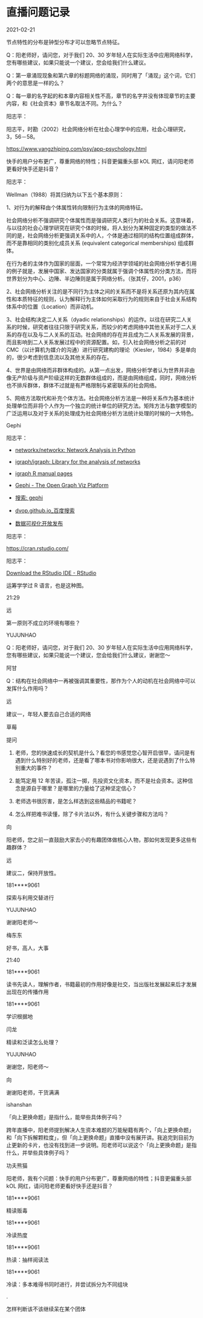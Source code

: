 # 直播问题记录

2021-02-21

节点特性的分布是钟型分布才可以忽略节点特征。

Q：阳老师好，请问您，对于我们 20、30 岁年轻人在实际生活中应用网络科学，您有哪些建议，如果只能说一个建议，您会给我们什么建议。

Q：第一章涌现现象和第六章的标题网络的涌现，同时用了「涌现」这个词，它们两个的意思是一样的么？

Q：每一章的名字起的和本章内容相关性不高，章节的名字并没有体现章节的主要内容，和《社会资本》章节名取法不同。为什么？

阳志平：

阳志平，时勘（2002）社会网络分析在社会心理学中的应用，社会心理研究，3，56－58。

https://www.yangzhiping.com/psy/app-psychology.html

快手的用户分布更广，尊重网络的特性；抖音更偏重头部 kOL 网红，请问阳老师更看好快手还是抖音？

阳志平：

Wellman（1988）将其归纳为以下五个基本原则：

1、对行为的解释由个体属性转向限制行为主体的网络特征。

社会网络分析不强调研究个体属性而是强调研究人类行为的社会关系。这意味着，与以往的社会心理学研究在研究个体的时候，将人划分为某种固定的类型的做法不同的是，社会网络分析更强调关系中的人，个体是通过相同的结构位置组成群体，而不是靠相同的类别化成员关系 (equivalent categorical memberships) 组成群体。

在行为者的主体作为国家的层面，一个常常为经济学领域的社会网络分析学者引用的例子就是，发展中国家、发达国家的分类就属于强调个体属性的分类方法，而将世界划分为中心、边陲、半边陲则是属于网络分析。（张其仔，2001，p36）

2、社会网络分析关注的是不同行为主体之间的关系而不是将关系还原为其内在属性和本质特征的规则，认为解释行为主体如何采取行为的规则来自于社会关系结构体系中的位置（Location）而非动机。

3、社会结构决定二人关系（dyadic relationships）的运作。以往在研究二人关系的时候，研究者往往只限于研究关系，而较少的考虑网络中其他关系对于二人关系的存在以及与二人关系的互动。社会网络的存在并且成为二人关系发展的背景，而且影响到二人关系发展过程中的资源配置。如，引入社会网络分析之前的对 CMC（以计算机为媒介的沟通）进行研究建构的理论（Kiesler，1984）多是单向的，很少考虑到信息流以及其他关系的存在。

4、世界是由网络而非群体构成的。从第一点出发，网络分析学者认为世界并非由像无产阶级与资产阶级这样的无数群体组成的，而是由网络组成，同时，网络分析也不排斥群体，群体不过就是有严格限制与紧密联系的社会网络。

5、网络方法取代和补充个体方法。社会网络分析方法是一种将关系作为基本统计处理单位而非将个人作为一个独立的统计单位的研究方法。矩阵方法与数学模型的广泛运用以及对于关系的处理成为社会网络分析方法统计处理的时候的一大特色。

Gephi

阳志平：

* [networkx/networkx: Network Analysis in Python](https://github.com/networkx/networkx)

* [igraph/igraph: Library for the analysis of networks](https://github.com/igraph/igraph)

* [igraph R manual pages](https://igraph.org/r/doc/aaa-igraph-package.html)

* [Gephi - The Open Graph Viz Platform](https://gephi.org/)

* [搜索: gephi](https://www.douban.com/search?cat=1001&q=gephi)

* [dvop.github.io_百度搜索](https://www.baidu.com/s?ie=utf-8&f=8&rsv_bp=1&rsv_idx=1&tn=baidu&wd=dvop.github.io&fenlei=256&oq=gephi%2520%25E5%2588%2598%25E5%258B%2587%2520github&rsv_pq=c47d528b00157db8&rsv_t=06f8EMfGIJON83%2FOGBqkQmXZRCnUQs74t6Qxesri3Y%2FZdbC3Ec2SaEbs8ps&rqlang=cn&rsv_enter=1&rsv_dl=tb&rsv_btype=t&inputT=395&rsv_sug3=26&rsv_sug2=0&rsv_sug4=395)

* [数据可视化开放发布](http://dvop.github.io/)

阳志平：

https://cran.rstudio.com/



阳志平：

[Download the RStudio IDE - RStudio](https://rstudio.com/products/rstudio/download/#download)

运筹学学过 R 语言，也是这种图。





21:29

远

第一原则不成立的环境有哪些？

YUJUNHAO

Q：阳老师好，请问您，对于我们 20、30 岁年轻人在实际生活中应用网络科学，您有哪些建议，如果只能说一个建议，您会给我们什么建议，谢谢您～

阿甘

Q：结构在社会网络中一再被强调其重要性，那作为个人的动机在社会网络中可以发挥什么作用吗？

远

建议一，年轻人要去自己合适的网络

草莓

提问

1. 老师，您的快速成长的契机是什么？看您的书感觉您心智开启很早，请问是有遇到什么特别好的老师，还是看了哪本书对你影响很大，还是说遇到了什么特别重大的事件？

2. 能笃定用 12 年苦读，孤注一掷，先投资文化资本，而不是社会资本。这种信念是源自于哪里？是哪里的力量给了这种坚定信心？

3. 老师选书很厉害，是怎么样选到这些精品的书籍呢？

4. 怎么样把难书读懂，除了卡片法以外，有什么关键步骤和方法吗？

向

阳老师，您之前一直鼓励大家去小的有趣团体做核心人物，那如何发现更多这些有趣群体？

远

建议二，保持开放性。

181****9061

探索与利用交替进行

YUJUNHAO

谢谢阳老师～

梅东东

好书，高人，大事

21:40

181****9061

读书先读人，理解作者，书籍最初的作用好像是社交，当出版社发展起来后才发展出现在的传播作用

181****9061

学识根据地

闫龙

精读和泛读怎么处理？

YUJUNHAO

谢谢您，阳老师～



向

谢谢阳老师，干货满满

ishanshan

「向上更换命题」是指什么，能举些具体例子吗？

跨年直播中，阳老师提到解决人生资本难题的万能秘籍有两个，「向上更换命题」和「向下拆解颗粒度」，但「向上更换命题」直播中没有展开讲。我追完到目前为止更新的卡片，也没有找到进一步说明。阳老师可以说这个「向上更换命题」是指什么，并举些具体例子吗？

功夫熊猫

阳老师，我有个问题：快手的用户分布更广，尊重网络的特性；抖音更偏重头部 kOL 网红，请问阳老师更看好快手还是抖音？

181****9061

精读贩毒

181****9061

冷读热度

181****9061

热读：抽样阅读法

181****9061

冷读：多本难得书同时进行，并尝试拆分为不同组块

.

怎样判断该不该继续呆在某个团体


